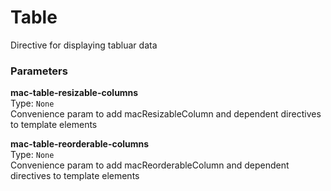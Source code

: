 
Table 
===
Directive for displaying tabluar data  
  
### Parameters
**mac-table-resizable-columns**  
Type: `None`  
Convenience param to add macResizableColumn and dependent directives to template elements  
  
**mac-table-reorderable-columns**  
Type: `None`  
Convenience param to add macReorderableColumn and dependent directives to template elements  
  

